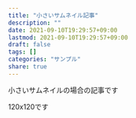 ```yaml
---
title: "小さいサムネイル記事"
description: ""
date: 2021-09-10T19:29:57+09:00
lastmod: 2021-09-10T19:29:57+09:00
draft: false
tags: []
categories: "サンプル"
share: true
---
```


小さいサムネイルの場合の記事です

120x120です

